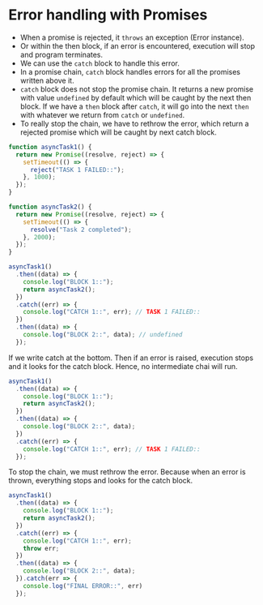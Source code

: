 # Error handling with Promises

- When a promise is rejected, it `throws` an exception (Error instance).
- Or within the then block, if an error is encountered, execution will stop and program terminates.
- We can use the `catch` block to handle this error.
- In a promise chain, `catch` block handles errors for all the promises written above it.
- `catch` block does not stop the promise chain. It returns a new promise with value `undefined` by default which will be caught by the next then block. If we have a `then` block after `catch`, it will go into the next `then` with whatever we return from `catch` or `undefined`.
- To really stop the chain, we have to rethrow the error, which return a rejected promise which will be caught by next catch block.

``` javascript
function asyncTask1() {
  return new Promise((resolve, reject) => {
    setTimeout(() => {
      reject("TASK 1 FAILED::");
    }, 1000);
  });
}

function asyncTask2() {
  return new Promise((resolve, reject) => {
    setTimeout(() => {
      resolve("Task 2 completed");
    }, 2000);
  });
}

asyncTask1()
  .then((data) => {
    console.log("BLOCK 1::");
    return asyncTask2();
  })
  .catch((err) => {
    console.log("CATCH 1::", err); // TASK 1 FAILED::
  })
  .then((data) => {
    console.log("BLOCK 2::", data); // undefined
  });

```

If we write catch at the bottom. Then if an error is raised, execution stops and it looks for the catch block. Hence, no intermediate chai will run.

``` javascript
asyncTask1()
  .then((data) => {
    console.log("BLOCK 1::");
    return asyncTask2();
  })
  .then((data) => {
    console.log("BLOCK 2::", data);
  })
  .catch((err) => {
    console.log("CATCH 1::", err); // TASK 1 FAILED::
  });
```

To stop the chain, we must rethrow the error. Because when an error is thrown, everything stops and looks for the catch block.

``` javascript
asyncTask1()
  .then((data) => {
    console.log("BLOCK 1::");
    return asyncTask2();
  })
  .catch((err) => {
    console.log("CATCH 1::", err);
    throw err;
  })
  .then((data) => {
    console.log("BLOCK 2::", data);
  }).catch(err => {
    console.log("FINAL ERROR::", err)
  });
```
